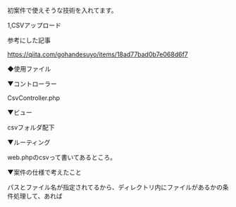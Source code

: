 <div>
    <p>初案件で使えそうな技術を入れてます。</p>
</div>

<div>
    <p>1,CSVアップロード</p>
    <p>参考にした記事</p>
    <p><a href="https://qiita.com/gohandesuyo/items/18ad77bad0b7e068d6f7">https://qiita.com/gohandesuyo/items/18ad77bad0b7e068d6f7</a></p>
    <p>◆使用ファイル</p>
    <p>▼コントローラー</p>
    <p>CsvController.php</p>
    <p>▼ビュー</p>
    <p>csvフォルダ配下</p>
    <p>▼ルーティング</p>
    <p>web.phpのcsvって書いてあるところ。</p>
    <p>▼案件の仕様で考えたこと</p>
    <p>パスとファイル名が指定されてるから、ディレクトリ内にファイルがあるかの条件処理して、あれば</p>
    
</div>
